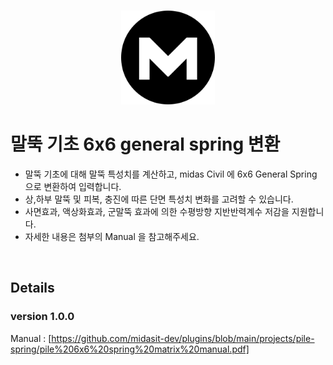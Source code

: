 <!-- markdownlint-disable-next-line -->
<br />
<p align="center">
  <a href="https://midasit.com/" rel="noopener" target="_blank"><img width="150" src="https://raw.githubusercontent.com/midasit-dev/moaui-fixed-repo/main/svg/logo_circle_30p.svg" alt="moaui logo"></a>
</p>

# 말뚝 기초 6x6 general spring 변환
- 말뚝 기초에 대해 말뚝 특성치를 계산하고, midas Civil 에 6x6 General Spring 으로 변환하여 입력합니다.
- 상,하부 말뚝 및 피복, 충진에 따른 단면 특성치 변화를 고려할 수 있습니다.
- 사면효과, 액상화효과, 군말뚝 효과에 의한 수평방향 지반반력계수 저감을 지원합니다.
- 자세한 내용은 첨부의 Manual 을 참고해주세요.
<br />

## Details
### version 1.0.0

Manual : [https://github.com/midasit-dev/plugins/blob/main/projects/pile-spring/pile%206x6%20spring%20matrix%20manual.pdf]